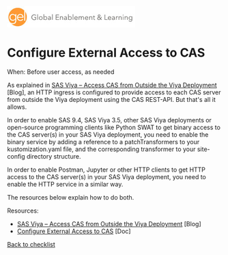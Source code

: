![Global Enablement & Learning](/img/gel_banner_logo_tech-partners.jpg)

# Configure External Access to CAS

<!--
SortString: 0350
Description: Configure access to CAS from outside your SAS Viya deployment
Tags: Initial,New,Done
Topic: CAS
Essential: -
Authors: David Stern
-->
When: Before user access, as needed

As explained in [SAS Viya – Access CAS from Outside the Viya Deployment](https://communities.sas.com/t5/SAS-Communities-Library/SAS-Viya-Access-CAS-from-Outside-the-Viya-Deployment/ta-p/847439) [Blog], an HTTP ingress is configured to provide access to each CAS server from outside the Viya deployment using the CAS REST-API. But that's all it allows.

In order to enable SAS 9.4, SAS Viya 3.5, other SAS Viya deployments or open-source programming clients like Python SWAT to get binary access to the CAS server(s) in your SAS Viya deployment, you need to enable the binary service by adding a reference to a patchTransformers to your kustomization.yaml file, and the corresponding transformer to your site-config directory structure.

In order to enable Postman, Jupyter or other HTTP clients to get HTTP access to the CAS server(s) in your SAS Viya deployment, you need to enable the HTTP service in a similar way.

The resources below explain how to do both.

Resources:

* [SAS Viya – Access CAS from Outside the Viya Deployment](https://communities.sas.com/t5/SAS-Communities-Library/SAS-Viya-Access-CAS-from-Outside-the-Viya-Deployment/ta-p/847439) [Blog]
* [Configure External Access to CAS](https://go.documentation.sas.com/doc/en/sasadmincdc/default/dplyml0phy0dkr/n08u2yg8tdkb4jn18u8zsi6yfv3d.htm#n0exq3y1b5gs73n18vi9o78y2dg3) [Doc]

[Back to checklist](../checklist.md)